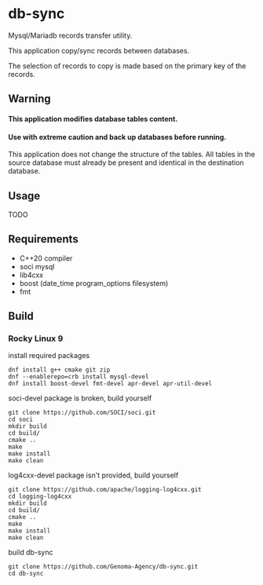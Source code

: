 # db-sync

Mysql/Mariadb records transfer utility.

This application copy/sync records between databases.

The selection of records to copy is made based on the primary key of the records.

## Warning

#### This application modifies database tables content. 

#### Use with extreme caution and back up databases before running.

This application does not change the structure of the tables. 
All tables in the source database must already be present and identical in the destination database.

## Usage

TODO

## Requirements

- C++20 compiler
- soci mysql
- lib4cxx
- boost (date_time program_options filesystem)
- fmt

## Build

### Rocky Linux 9

install required packages

```
dnf install g++ cmake git zip
dnf --enablerepo=crb install mysql-devel
dnf install boost-devel fmt-devel apr-devel apr-util-devel
```

soci-devel package is broken, build yourself

```
git clone https://github.com/SOCI/soci.git
cd soci
mkdir build
cd build/
cmake ..
make
make install
make clean
```

log4cxx-devel package isn't provided, build yourself

```
git clone https://github.com/apache/logging-log4cxx.git
cd logging-log4cxx
mkdir build
cd build/
cmake ..
make
make install
make clean
```

build db-sync

```
git clone https://github.com/Genoma-Agency/db-sync.git
cd db-sync

```
